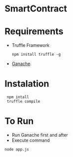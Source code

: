# SmartContract
# Requirements
- Truffle Framework
  ```
  npm install truffle -g
  ```
- [Ganache](https://truffleframework.com/ganache).

# Instalation
```
 npm intall
 truffle compile
```
# To Run
  - Run Ganache first and after
  - Execute command
  ```
  node app.js
  ```
